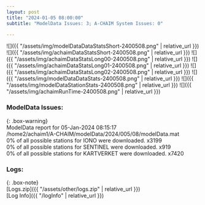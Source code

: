 ```yaml
---
layout: post
title: "2024-01-05 08:00:00"
subtitle: "ModelData Issues: 3; A-CHAIM System Issues: 0"

---
```


![]({{ "/assets/img/modelDataDataStatsShort-2400508.png" | relative_url }})
![]({{ "/assets/img/achaimDataStatsShort-2400508.png" | relative_url }})
![]({{ "/assets/img/achaimDataStatsLong00-2400508.png" | relative_url }})
![]({{ "/assets/img/achaimDataStatsLong01-2400508.png" | relative_url }})
![]({{ "/assets/img/achaimDataStatsLong02-2400508.png" | relative_url }})
![]({{ "/assets/img/modelDataDataStats-2400508.png" | relative_url }})
![]({{ "/assets/img/modelDataStationStats-2400508.png" | relative_url }})
![]({{ "/assets/img/achaimRunTime-2400508.png" | relative_url }})


### ModelData Issues:  
  
{: .box-warning}  
 ModelData report for 05-Jan-2024 08:15:17   
 /home2/achaim1/A-CHAIM/modelData/2024/005/08/modelData.mat   
 0% of all possible stations for IONO were downloaded. x3199   
 0% of all possible stations for SENTINEL were downloaded. x919   
 0% of all possible stations for KARTVERKET were downloaded. x7420   
  


### Logs:  
  
{: .box-note}  
[Logs.zip]({{ "/assets/other/logs.zip" | relative_url }})  
[Log Info]({{ "/logInfo" | relative_url }})  
